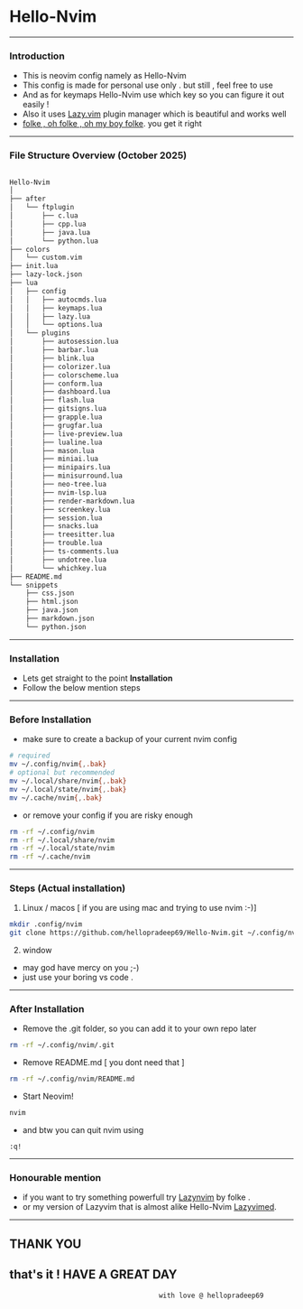 # Hello-Nvim

---

### Introduction

- This is neovim config namely as Hello-Nvim
- This config is made for personal use only . but still , feel free to use
- And as for keymaps Hello-Nvim use which key so you can figure it out easily !
- Also it uses [Lazy.vim](https://lazy.folke.io/) plugin manager which is beautiful and works well
- [folke , oh folke , oh my boy folke](https://youtu.be/ZWWxwwUsPNw?t=505). you get it right

---

### File Structure Overview (October 2025)

```bash

Hello-Nvim
│
├── after
│   └── ftplugin
│       ├── c.lua
│       ├── cpp.lua
│       ├── java.lua
│       └── python.lua
├── colors
│   └── custom.vim
├── init.lua
├── lazy-lock.json
├── lua
│   ├── config
│   │   ├── autocmds.lua
│   │   ├── keymaps.lua
│   │   ├── lazy.lua
│   │   └── options.lua
│   └── plugins
│       ├── autosession.lua
│       ├── barbar.lua
│       ├── blink.lua
│       ├── colorizer.lua
│       ├── colorscheme.lua
│       ├── conform.lua
│       ├── dashboard.lua
│       ├── flash.lua
│       ├── gitsigns.lua
│       ├── grapple.lua
│       ├── grugfar.lua
│       ├── live-preview.lua
│       ├── lualine.lua
│       ├── mason.lua
│       ├── miniai.lua
│       ├── minipairs.lua
│       ├── minisurround.lua
│       ├── neo-tree.lua
│       ├── nvim-lsp.lua
│       ├── render-markdown.lua
│       ├── screenkey.lua
│       ├── session.lua
│       ├── snacks.lua
│       ├── treesitter.lua
│       ├── trouble.lua
│       ├── ts-comments.lua
│       ├── undotree.lua
│       └── whichkey.lua
├── README.md
└── snippets
    ├── css.json
    ├── html.json
    ├── java.json
    ├── markdown.json
    └── python.json
```

---

### Installation

- Lets get straight to the point **Installation**
- Follow the below mention steps

---

### Before Installation

- make sure to create a backup of your current nvim config

```bash
# required
mv ~/.config/nvim{,.bak}
# optional but recommended
mv ~/.local/share/nvim{,.bak}
mv ~/.local/state/nvim{,.bak}
mv ~/.cache/nvim{,.bak}
```

- or remove your config if you are risky enough

```bash
rm -rf ~/.config/nvim
rm -rf ~/.local/share/nvim
rm -rf ~/.local/state/nvim
rm -rf ~/.cache/nvim
```

---

### Steps (Actual installation)

1. Linux / macos [ if you are using mac and trying to use nvim :-)]

```bash
mkdir .config/nvim
git clone https://github.com/hellopradeep69/Hello-Nvim.git ~/.config/nvim/
```

2. window

- may god have mercy on you ;-)
- just use your boring vs code .

---

### After Installation

- Remove the .git folder, so you can add it to your own repo later

```bash
rm -rf ~/.config/nvim/.git
```

- Remove README.md [ you dont need that ]

```bash
rm -rf ~/.config/nvim/README.md
```

- Start Neovim!

```bash
nvim
```

- and btw you can quit nvim using

```nvim
:q!
```

---

### Honourable mention

- if you want to try something powerfull try [Lazynvim](https://www.lazyvim.org/installation) by folke .
- or my version of Lazyvim that is almost alike Hello-Nvim [Lazyvimed](https://github.com/hellopradeep69/Lazyvimed.git).

---

## **THANK YOU**

## that's it ! HAVE A GREAT DAY

                                         with love @ hellopradeep69
